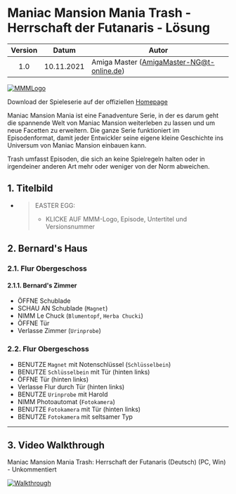 # Maniac Mansion Mania Trash - Herrschaft der Futanaris - Lösung

| Version | Datum      | Autor                                     |
|:-------:|------------|-------------------------------------------|
|   1.0   | 10.11.2021 | Amiga Master (AmigaMaster-NG@t-online.de) |

[![MMMLogo](https://www.maniac-mansion-mania.com/banner/banner.png)](https://www.maniac-mansion-mania.com)

Download der Spieleserie auf der offiziellen [Homepage](https://www.maniac-mansion-mania.com)

Maniac Mansion Mania ist eine Fanadventure Serie, in der es darum geht die spannende Welt von Maniac Mansion weiterleben zu lassen und um neue Facetten zu erweitern. Die ganze Serie funktioniert im Episodenformat, damit jeder Entwickler seine eigene kleine Geschichte ins Universum von Maniac Mansion einbauen kann.

Trash umfasst Episoden, die sich an keine Spielregeln halten oder in irgendeiner anderen Art mehr oder weniger von der Norm abweichen.

## 1. Titelbild

- >EASTER EGG:
  >- KLICKE AUF MMM-Logo, Episode, Untertitel und Versionsnummer

## 2. Bernard's Haus

### 2.1. Flur Obergeschoss

#### 2.1.1. Bernard's Zimmer

- ÖFFNE Schublade
- SCHAU AN Schublade (`Magnet`)
- NIMM Le Chuck (`Blumentopf`, `Herba Chucki`)
- ÖFFNE Tür
- Verlasse Zimmer (`Urinprobe`)

### 2.2. Flur Obergeschoss

- BENUTZE `Magnet` mit Notenschlüssel (`Schlüsselbein`)
- BENUTZE `Schlüsselbein` mit Tür (hinten links)
- ÖFFNE Tür (hinten links)
- Verlasse Flur durch Tür (hinten links)
- BENUTZE `Urinprobe` mit Harold
- NIMM Photoautomat (`Fotokamera`)
- BENUTZE `Fotokamera` mit Tür (hinten links)
- BENUTZE `Fotokamera` mit seltsamer Typ

--------------------------------------------------------------------------------

## 3. Video Walkthrough

Maniac Mansion Mania Trash: Herrschaft der Futanaris (Deutsch) (PC, Win) - Unkommentiert

[![Walkthrough](https://img.youtube.com/vi/aqqb6W5o7LY/0.jpg)](https://www.youtube.com/watch?v=aqqb6W5o7LY)
